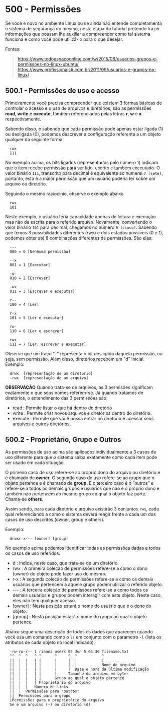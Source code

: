 # 500 - Permissões

Se você é novo no ambiente Linux ou se ainda não entende completamenta o sistema de segurança do
mesmo, nesta etapa do tutorial pretendo trazer informações que possam lhe auxiliar a compreender
como tal sistema funciona e como você pode utilizá-lo para o que desejar.

Fontes:
> https://www.todoespacoonline.com/w/2015/06/usuarios-grupos-e-permissoes-no-linux-ubuntu/
> https://www.profissionaisti.com.br/2011/09/usuarios-e-grupos-no-linux/



## 500.1 - Permissões de uso e acesso

Primeiramente você precisa compreender que existem 3 formas básicas de controlar o acesso e o uso
de arquivos e diretórios, são as permissões **read**, **write** e **execute**, também referenciados
pelas letras **r**, **w** e **x** respectivamente.

Sabendo disso, e sabendo que cada permissão pode apenas estar ligada (1) ou desligada (0), podemos 
descrever a configuração referente a um objeto qualquer da seguinte forma:

```
  rwx
  111
```

No exemplo acima, os bits ligados (representados pelo número 1) indicam que o item recebe permissão
para ser lido, escrito e também executado. O valor binário ``111``, transcrito para decimal é 
equivalente ao numeral ``7 (sete)``, portanto, esta é a maior permissão que um usuário poderia ter
sobre um arquivo ou diretório.

Seguindo o mesmo raciocínio, observe o exemplo abaixo

```
  rwx
  101
```

Neste exemplo, o usuário teria capacidade apenas de leitura e execução mas não de escrita para o 
referido arquivo.
Novamente, convertendo o valor binário ``101`` para decimal, chegamos no número ``5 (cinco)``.
Sabendo que temos 3 possibilidades diferentes (rwx) e dois estados possíveis (0 e 1), podemos obter
até 8 combinações diferentes de permissões. São elas:

```
  ---
  000 = 0 [Nenhuma permissão]

  --x
  001 = 1 [Executar]

  -w-
  010 = 2 [Escrever]

  -wx
  011 = 3 [Escrever e executar]

  r--
  100 = 4 [Ler]

  r-x
  101 = 5 [Ler e executar]

  rw-
  110 = 6 [Ler e escrever]

  rwx
  111 = 7 [Ler, escrever e executar]
```

Observe que um traço "-" representa o bit desligado daquela permissão, ou seja, sem permissão. 
Além disso, diretórios recebem um "d" inicial. 
Exemplo:

```
  drwx  [representação de um diretório]
  -rwx  [representação de um arquivo]
```


**OBSERVAÇÃO**
Quando trata-se de arquivos, as 3 permisões significam exatamente o que seus nomes referem-se.
Já quando tratamos de diretórios, o entendimento das 3 permissões são:
- read    : Permite listar o que há dentro do diretório
- write   : Permite criar novos arquivos e diretórios dentro do diretório.
- execute : Permite que você possa entrar no diretório e acessar seus arquivos e outros diretórios.



## 500.2 - Proprietário, Grupo e Outros

As permissões de uso acima são aplicados individualmente a 3 casos de uso diferente para que o 
sistema saiba exatamente como cada item pode ser usado em cada situação. 

O primeiro caso de uso refere-se ao proprio dono do arquivo ou diretório e é chamado de **owner**.
O segundo caso de uso refere-se ao grupo que o objeto pertence e é chamado de **group**.
E o terceiro caso é o "outros" e refere-se a todos os demais grupos e usuários que não é o próprio
dono e também não pertencem ao mesmo grupo ao qual o objeto faz parte. Chama-se **others**.

Assim sendo, para cada diretório e arquivo existirão 3 conjuntos ``rwx``, cada qual referenciando
a como o sistema deverá reagir frente a cada um dos casos de uso descritos (owner, group e others).

Exemplo:

```
  drwxr-x--- [owner] [group]
```

No exemplo acima podemos identificar todas as permissões dadas a todos os casos de uso referidos:

* d       : Indica, neste caso, que trata-se de um diretório.
* rwx     : A primeira coleção de permissões refere-se a como o dono (owner) do objeto pode fazer
            uso do mesmo.
* r-x     : A segunda coleção de permissões refere-se a como os demais usuários que pertencem a 
            aquele grupo podem utilizar o referido objeto.
* ---     : A terceira coleção de permissões refere-se a como todos os demais usuários e grupos 
            podem interagir com este objeto. Neste caso, eles não tem qualquer acesso.
* [owner] : Nesta posição estará o nome do usuário que é o dono do objeto.
* [group] : Nesta posição estará o nome do grupo ao qual o objeto pertence.


Abaixo segue uma descrição de todos os dados que aparecem quando você usa um comando como o ``ls``
em conjunto com o parametro ``-l`` (lista os atributos de cada objeto no local indicado).

```
  -rw-rw-r-- 1 rianna users 05 Jun 5 04:30 filename.txt
  ^^  ^  ^   ^ ^      ^     ^  ^           ^
  ||  |  |   | |      |     |  |           |
  ||  |  |   | |      |     |  |           Nome do arquivo
  ||  |  |   | |      |     |  Data e hora da última modificação
  ||  |  |   | |      |     Tamanho do arquivo em bytes
  ||  |  |   | |      Grupo ao qual o objeto pertence
  ||  |  |   | Proprietário do arquivo
  ||  |  |   Número de links 
  ||  |  Permissões para "outros"
  ||  Permissões para o grupo
  |Permissões para o proprietário do arquivo
  Se é um arquivo (-) ou diretório (d)
```
